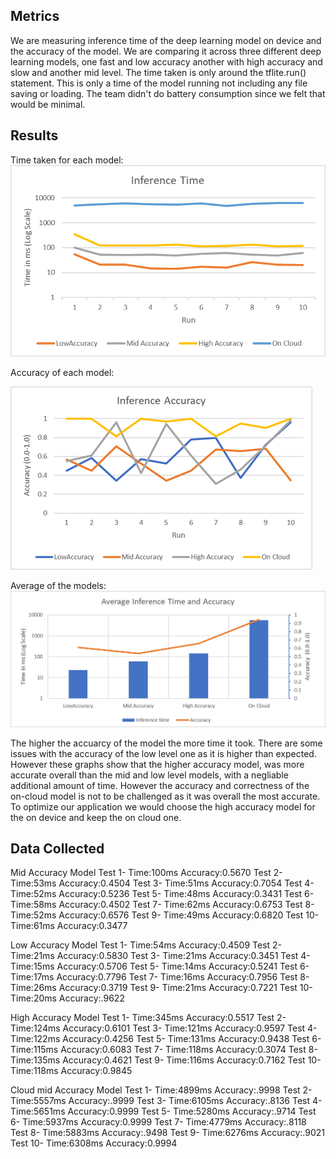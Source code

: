 ## Metrics
We are measuring inference time of the deep learning model on device and the accuracy of the model. We are comparing it across three different deep learning models, one fast and low accuracy another with high accuracy and slow and another mid level. The time taken is only around the tflite.run() statement. This is only a time of the model running not including any file saving or loading. 
The team didn't do battery consumption since we felt that would be minimal. 

## Results
Time taken for each model:
![alt text](images/Time.png)

Accuracy of each model:

![alt text](images/Accuracy.png)

Average of the models:
![alt text](images/Averge.png)

The higher the accuarcy of the model the more time it took. There are some issues with the accuracy of the low level one as it is higher than expected. However these graphs show that the higher accuracy model, was more accurate overall than the mid and low level models, with a negliable additional amount of time. However the accuracy and correctness of the on-cloud model is not to be challenged as it was overall the most accurate. To optimize our application we would choose the high accuracy model for the on device and keep the on cloud one. 



## Data Collected

Mid Accuracy Model
    Test 1-
        Time:100ms
        Accuracy:0.5670
    Test 2-
        Time:53ms
        Accuracy:0.4504
    Test 3-
        Time:51ms
        Accuracy:0.7054
    Test 4-
        Time:52ms
        Accuracy:0.5236
    Test 5-
        Time:48ms
        Accuracy:0.3431
    Test 6-
        Time:58ms
        Accuracy:0.4502
    Test 7-
        Time:62ms
        Accuracy:0.6753
    Test 8-
        Time:52ms
        Accuracy:0.6576
    Test 9-
        Time:49ms
        Accuracy:0.6820
    Test 10-
        Time:61ms
        Accuracy:0.3477
        
Low Accuracy Model
    Test 1-
        Time:54ms
        Accuracy:0.4509
    Test 2-
        Time:21ms
        Accuracy:0.5830
    Test 3-
        Time:21ms
        Accuracy:0.3451
    Test 4-
        Time:15ms
        Accuracy:0.5706
    Test 5-
        Time:14ms
        Accuracy:0.5241
    Test 6-
        Time:17ms
        Accuracy:0.7796
    Test 7-
        Time:16ms
        Accuracy:0.7956
    Test 8-
        Time:26ms
        Accuracy:0.3719
    Test 9-
        Time:21ms
        Accuracy:0.7221
    Test 10-
        Time:20ms
        Accuracy:.9622
        
High Accuracy Model
    Test 1-
        Time:345ms
        Accuracy:0.5517
    Test 2-
        Time:124ms
        Accuracy:0.6101
    Test 3-
        Time:121ms
        Accuracy:0.9597
    Test 4-
        Time:122ms
        Accuracy:0.4256
    Test 5-
        Time:131ms
        Accuracy:0.9438
    Test 6-
        Time:115ms
        Accuracy:0.6083
    Test 7-
        Time:118ms
        Accuracy:0.3074
    Test 8-
        Time:135ms
        Accuracy:0.4621
    Test 9-
        Time:116ms
        Accuracy:0.7162
    Test 10-
        Time:118ms
        Accuracy:0.9845
        
Cloud mid Accuracy Model
    Test 1-
        Time:4899ms
        Accuracy:.9998
    Test 2-
        Time:5557ms
        Accuracy:.9999
    Test 3-
        Time:6105ms
        Accuracy:.8136
    Test 4-
        Time:5651ms
        Accuracy:0.9999
    Test 5-
        Time:5280ms
        Accuracy:.9714
    Test 6-
        Time:5937ms
        Accuracy:0.9999
    Test 7-
        Time:4779ms
        Accuracy:.8118
    Test 8-
        Time:5883ms
        Accuracy:.9498
    Test 9-
        Time:6276ms
        Accuracy:.9021
    Test 10-
        Time:6308ms
        Accuracy:0.9994